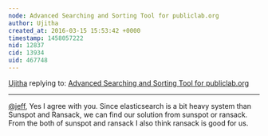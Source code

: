 ```yaml
---
node: Advanced Searching and Sorting Tool for publiclab.org
author: Ujitha
created_at: 2016-03-15 15:53:42 +0000
timestamp: 1458057222
nid: 12837
cid: 13934
uid: 467748
---
```




[Ujitha](../profile/Ujitha) replying to: [Advanced Searching and Sorting Tool for publiclab.org](../notes/Ujitha/03-12-2016/advanced-searching-and-sorting-tool-for-publiclab-org)

----
[@jeff](/profile/jeff), Yes I agree with you. Since elasticsearch is a bit heavy system than Sunspot and Ransack, we can find our solution from sunspot or ransack. From the both of sunspot and ransack I also think ransack is good for us. 